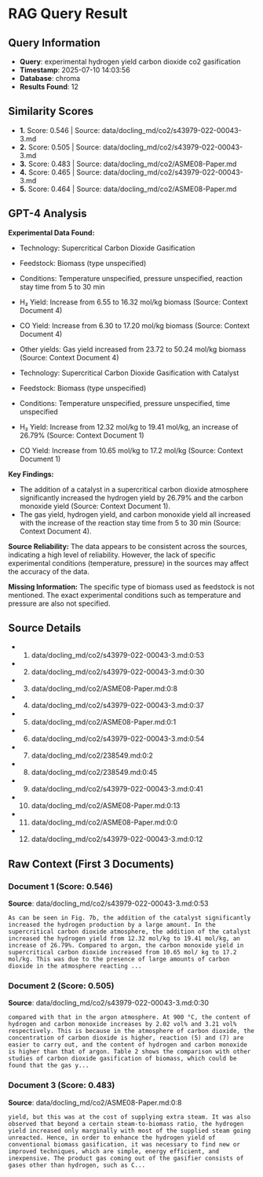 # RAG Query Result

## Query Information
- **Query**: experimental hydrogen yield carbon dioxide co2 gasification
- **Timestamp**: 2025-07-10 14:03:56
- **Database**: chroma
- **Results Found**: 12

## Similarity Scores
- **1.** Score: 0.546 | Source: data/docling_md/co2/s43979-022-00043-3.md
- **2.** Score: 0.505 | Source: data/docling_md/co2/s43979-022-00043-3.md
- **3.** Score: 0.483 | Source: data/docling_md/co2/ASME08-Paper.md
- **4.** Score: 0.465 | Source: data/docling_md/co2/s43979-022-00043-3.md
- **5.** Score: 0.464 | Source: data/docling_md/co2/ASME08-Paper.md

## GPT-4 Analysis

**Experimental Data Found:**
- Technology: Supercritical Carbon Dioxide Gasification
- Feedstock: Biomass (type unspecified)
- Conditions: Temperature unspecified, pressure unspecified, reaction stay time from 5 to 30 min
- H₂ Yield: Increase from 6.55 to 16.32 mol/kg biomass (Source: Context Document 4)
- CO Yield: Increase from 6.30 to 17.20 mol/kg biomass (Source: Context Document 4)
- Other yields: Gas yield increased from 23.72 to 50.24 mol/kg biomass (Source: Context Document 4)

- Technology: Supercritical Carbon Dioxide Gasification with Catalyst
- Feedstock: Biomass (type unspecified)
- Conditions: Temperature unspecified, pressure unspecified, time unspecified
- H₂ Yield: Increase from 12.32 mol/kg to 19.41 mol/kg, an increase of 26.79% (Source: Context Document 1)
- CO Yield: Increase from 10.65 mol/kg to 17.2 mol/kg (Source: Context Document 1)

**Key Findings:**
- The addition of a catalyst in a supercritical carbon dioxide atmosphere significantly increased the hydrogen yield by 26.79% and the carbon monoxide yield (Source: Context Document 1).
- The gas yield, hydrogen yield, and carbon monoxide yield all increased with the increase of the reaction stay time from 5 to 30 min (Source: Context Document 4).

**Source Reliability:**
The data appears to be consistent across the sources, indicating a high level of reliability. However, the lack of specific experimental conditions (temperature, pressure) in the sources may affect the accuracy of the data.

**Missing Information:**
The specific type of biomass used as feedstock is not mentioned. The exact experimental conditions such as temperature and pressure are also not specified.

## Source Details
- 1. data/docling_md/co2/s43979-022-00043-3.md:0:53
- 2. data/docling_md/co2/s43979-022-00043-3.md:0:30
- 3. data/docling_md/co2/ASME08-Paper.md:0:8
- 4. data/docling_md/co2/s43979-022-00043-3.md:0:37
- 5. data/docling_md/co2/ASME08-Paper.md:0:1
- 6. data/docling_md/co2/s43979-022-00043-3.md:0:54
- 7. data/docling_md/co2/238549.md:0:2
- 8. data/docling_md/co2/238549.md:0:45
- 9. data/docling_md/co2/s43979-022-00043-3.md:0:41
- 10. data/docling_md/co2/ASME08-Paper.md:0:13
- 11. data/docling_md/co2/ASME08-Paper.md:0:0
- 12. data/docling_md/co2/s43979-022-00043-3.md:0:12

## Raw Context (First 3 Documents)

### Document 1 (Score: 0.546)
**Source**: data/docling_md/co2/s43979-022-00043-3.md:0:53

```
As can be seen in Fig. 7b, the addition of the catalyst significantly increased the hydrogen production by a large amount. In the supercritical carbon dioxide atmosphere, the addition of the catalyst increased the hydrogen yield from 12.32 mol/kg to 19.41 mol/kg, an increase of 26.79%. Compared to argon, the carbon monoxide yield in supercritical carbon dioxide increased from 10.65 mol/ kg to 17.2 mol/kg. This was due to the presence of large amounts of carbon dioxide in the atmosphere reacting ...
```

### Document 2 (Score: 0.505)
**Source**: data/docling_md/co2/s43979-022-00043-3.md:0:30

```
compared with that in the argon atmosphere. At 900 °C, the content of hydrogen and carbon monoxide increases by 2.02 vol% and 3.21 vol% respectively. This is because in the atmosphere of carbon dioxide, the concentration of carbon dioxide is higher, reaction (5) and (7) are easier to carry out, and the content of hydrogen and carbon monoxide is higher than that of argon. Table 2 shows the comparison with other studies of carbon dioxide gasification of biomass, which could be found that the gas y...
```

### Document 3 (Score: 0.483)
**Source**: data/docling_md/co2/ASME08-Paper.md:0:8

```
yield, but this was at the cost of supplying extra steam. It was also observed that beyond a certain steam-to-biomass ratio, the hydrogen yield increased only marginally with most of the supplied steam going unreacted. Hence, in order to enhance the hydrogen yield of conventional biomass gasification, it was necessary to find new or improved techniques, which are simple, energy efficient, and inexpensive. The product gas coming out of the gasifier consists of gases other than hydrogen, such as C...
```
